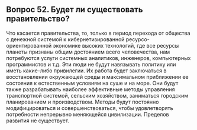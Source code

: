 ## Вопрос 52. Будет ли существовать правительство?

Что касается правительства, то, только в период перехода от общества с денежной системой к кибернетизированной ресурсо-ориентированной экономике высоких технологий, где все ресурсы планеты признаны общим достоянием всего человечества, нам потребуются услуги системных аналитиков, инженеров, компьютерных программистов и т.д. Эти люди не будут навязывать политику или иметь какие-либо привилегии. Их работа будет заключаться в восстановлении окружающей среды и максимальном приближении ее состояния к естественным условиям на суше и на море. Они будут также разрабатывать наиболее эффективные методы управления транспортной системой, сельским хозяйством, заниматься городским планированием и производством. Методы будут постоянно модифицироваться и совершенствоваться, чтобы удовлетворять потребности непрерывно меняющейся цивилизации. Пределов развития не существует.